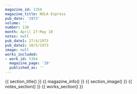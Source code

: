 ```yaml
---
magazine_id: 1354
magazine_title: NOLA Express
pub_date: '1973'
volume: ''
number: 130
month: April 27-May 10
notes: null
pub_date1: 27/4/1973
pub_date2: 10/5/1973
image: null
works_included:
- work_id: 5364
  magazine_page: '10'
  published_as: ''
---
```


{{ section_title() }}
{{ magazine_info() }}
{{ section_image() }}
{{ notes_section() }}
{{ works_section() }}
